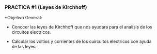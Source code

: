 ### PRACTICA #1 (Leyes de Kirchhoff)
*Objetivo General:

- Conocer las leyes de Kirchhoff que nos ayudara para el analisis de los circuitos electricos.
 
 - Calcular los voltios y corrientes de los cuircuitos electricos con ayuda de las leyes .
